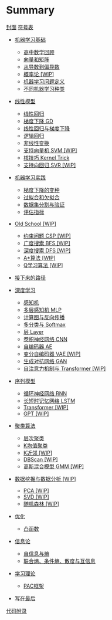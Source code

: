 # Summary

[封面](README.md)
[符号表](./Notation.md)

- [机器学习基础](./Introduction/README.md)
  - [高中数学回顾](./Introduction/MathRecap.md)
  - [向量和矩阵](./Introduction/LinearAlgebraBase.md)
  - [从导数到偏导数](./Introduction/PartialDerivative.md)
  - [概率论 [WIP]](./Introduction/ProbabilityTheory.md)
  - [机器学习问题定义](./Introduction/MLProblem.md)
  - [不同机器学习种类](./Introduction/Kinds.md)
- [线性模型](./Linear/README.md)
  - [线性回归](./Linear/LinearRegression.md)
  - [梯度下降 GD](./Linear/GD.md)
  - [线性回归与梯度下降](./Linear/LinearRegressionGD.md)
  - [逻辑回归](./Linear/LogisticRegression.md)
  - [非线性变换](./Linear/NonLinearTransformation.md)
  - [支持向量机 SVM [WIP]](./Linear/SVM.md)
  - [核技巧 Kernel Trick](./Linear/KernelTrick.md)
  - [支持向回归 SVR [WIP]](./Linear/SVR.md)
- [机器学习实践](./Practice/README.md)
  - [梯度下降的变种](./Practice/GDVariants.md)
  - [过拟合和欠拟合](./Practice/OverfitUnderfit.md)
  - [数据集分割与验证](./Practice/Dataset.md)
  - [评估指标](./Practice/Metrics.md)
- [Old School [WIP]](./OldSchool/README.md)
  - [约束问题 CSP [WIP]](./OldSchool/CSP.md)
  - [广度搜索 BFS [WIP]](./OldSchool/BFS.md)
  - [深度搜索 DFS [WIP]](./OldSchool/DFS.md)
  - [A*算法 [WIP]](./OldSchool/AStar.md)
  - [Q学习算法 [WIP]](./OldSchool/Q-Learning.md)
- [接下来的路径](./Continue-Pathway.md)
- [深度学习](./DeepLearning/README.md)
  - [感知机](./DeepLearning/Perceptron.md)
  - [多层感知机 MLP](./DeepLearning/MLP.md)
  - [计算图与反向传播](./DeepLearning/BP.md)
  - [多分类与 Softmax](./DeepLearning/Softmax.md)
  - [层 Layer](./DeepLearning/Layers.md)
  - [卷积神经网络 CNN](./DeepLearning/CNN.md)
  - [自编码器 AE](./DeepLearning/AE.md)
  - [变分自编码器 VAE [WIP]](./DeepLearning/VAE.md)
  - [生成对抗网络 GAN](./DeepLearning/GAN.md)
  - [自注意力机制与 Transformer [WIP]](./DeepLearning/SelfAttention.md)

- [序列模型](./SequentialModel/README.md)
  - [循环神经网络 RNN](./SequentialModel/RNN.md)
  - [长短时记忆网络 LSTM](./SequentialModel/LSTM.md)
  - [Transformer [WIP]](./SequentialModel/Transformer.md)
  - [GPT [WIP]](./SequentialModel/GPT.md)

- [聚类算法](./Clustering/README.md)
  - [层次聚类](./Clustering/Hierarchical.md)
  - [K均值聚类](./Clustering/K-means.md)
  - [K近邻 [WIP]](./Clustering/kNN.md)
  - [DBScan [WIP]](./Clustering/DBScan.md)
  - [高斯混合模型 GMM [WIP]](./Clustering/GMM.md)

- [数据挖掘与数据分析 [WIP]](./DataMining/README.md)
  - [PCA [WIP]](./DataMining/PCA.md)
  - [SVD [WIP]](./DataMining/SVD.md)
  - [随机森林 [WIP]](./DataMining/RandomForest.md)

- [优化](./Optimisation/README.md)
  - [凸函数](./Optimisation/Convex.md)

- [信息论](./InformationTheory/README.md)
  - [自信息与熵](./InformationTheory/InfoAndEntropy.md)
  - [联合熵、条件熵、散度与互信息](./InformationTheory/CondEntropyAndD.md)

- [学习理论](./LearningTheory/README.md)
  - [PAC框架](./LearningTheory/PAC.md)

- [写在最后](./Conclusion.md)

[代码附录](./Code.md)